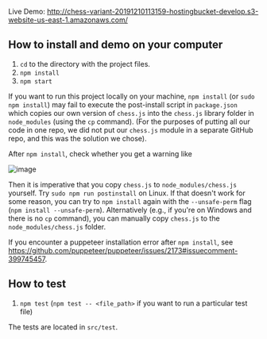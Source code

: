 Live Demo: http://chess-variant-20191210113159-hostingbucket-develop.s3-website-us-east-1.amazonaws.com/

## How to install and demo on your computer

1. `cd` to the directory with the project files.
1. `npm install`
1. `npm start`

If you want to run this project locally on your machine, `npm install` (or `sudo npm install`) may fail to execute the post-install script in `package.json` which copies our own version of `chess.js` into the `chess.js` library folder in `node_modules` (using the `cp` command). (For the purposes of putting all our code in one repo, we did not put our `chess.js` module in a separate GitHub repo, and this was the solution we chose).

After `npm install`, check whether you get a warning like

![image](https://user-images.githubusercontent.com/43935729/68522062-3f05df00-0275-11ea-8245-c0244532b827.png)

Then it is imperative that you copy `chess.js` to `node_modules/chess.js` yourself. Try `sudo npm run postinstall` on Linux. If that doesn't work for some reason, you can try to `npm install` again with the `--unsafe-perm` flag (`npm install --unsafe-perm`). Alternatively (e.g., if you're on Windows and there is no `cp` command), you can manually copy `chess.js` to the `node_modules/chess.js` folder.


If you encounter a puppeteer installation error after `npm install`, see https://github.com/puppeteer/puppeteer/issues/2173#issuecomment-399745457.



## How to test

1. `npm test` (`npm test -- <file_path>` if you want to run a particular test file)

The tests are located in `src/test`.

